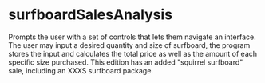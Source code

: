 # surfboardSalesAnalysis

Prompts the user with a set of controls that lets them navigate an interface.
The user may input a desired quantity and size of surfboard, the program stores the input and calculates the total price as well as the amount of each specific size purchased.
This edition has an added "squirrel surfboard" sale, including an XXXS surfboard package.
